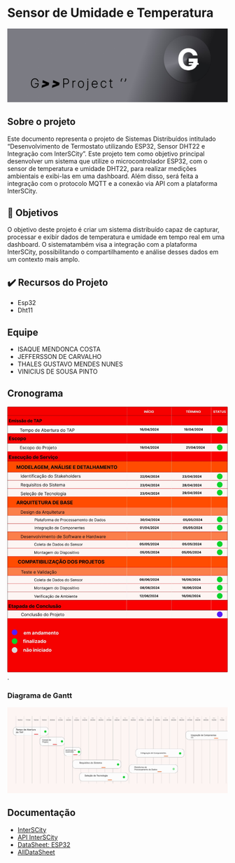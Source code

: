# Sensor de Umidade e Temperatura
![Logo do G](https://github.com/thalesgmendes/Sensor-de-Umidade-e-Temperatura-com-InsterSCity/blob/main/res/img/imgcab449503403402.jpeg?raw=true)

## Sobre o projeto
[//]: # (Editar depois)
Este documento representa o projeto de Sistemas Distribuídos intitulado “Desenvolvimento de Termostato utilizando ESP32, Sensor DHT22 e Integração com InterSCity”. Este projeto tem como objetivo principal desenvolver um sistema que utilize o microcontrolador ESP32, com o sensor de temperatura e umidade DHT22, para realizar medições ambientais e exibi-las em uma dashboard. Além disso, será feita a integração com o protocolo MQTT e a conexão via API com a plataforma InterSCity.
## 📒 Objetivos
[//]: # (Editar depois)
O objetivo deste projeto é criar um sistema distribuído capaz de capturar, processar e exibir dados de temperatura e umidade em tempo real em uma dashboard. O sistematambém visa a integração com a plataforma InterSCity, possibilitando o compartilhamento e análise desses dados em um contexto mais amplo.
## ✔️ Recursos do Projeto
- Esp32
- Dht11
## Equipe
- ISAQUE MENDONCA COSTA
- JEFFERSSON DE CARVALHO
- THALES GUSTAVO MENDES NUNES 
- VINICIUS DE SOUSA PINTO
 ## Cronograma
 ![Crono](https://github.com/thalesgmendes/Sensor-de-Umidade-e-Temperatura-com-InsterSCity/blob/main/res/img/tap%20att%2015062024.jpeg).

 ### Diagrama de Gantt
 ![Gantt](https://github.com/thalesgmendes/Sensor-de-Umidade-e-Temperatura-com-InsterSCity/blob/main/res/img/graficodegant.jpeg)
## Documentação
- [InterSCity][link1]
- [API InterSCity][link2]
- [DataSheet: ESP32][link3]
- [AllDataSheet][link4]


[//]: # (These are reference links used in the body of this note and get stripped out when the markdown processor does its job. There is no need to format nicely because it shouldn't be seen. Thanks SO - http://stackoverflow.com/questions/4823468/store-comments-in-markdown-syntax)
[link1]: https://interscity.org/software/interscity-platform/
[link2]: https://gitlab.com/interscity/interscity-platform/resource-adaptor/-/wikis/home
[link3]:https://pdf1.alldatasheet.com/datasheet-pdf/view/1243003/ESPRESSIF/ESP32.html
[link4]:https://www.alldatasheet.com/
